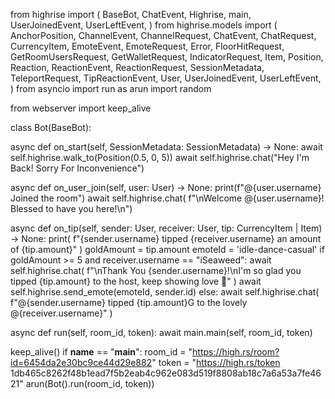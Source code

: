 from highrise import (
BaseBot,
ChatEvent,
Highrise,
main,
UserJoinedEvent,
UserLeftEvent,
)
from highrise.models import (
AnchorPosition,
ChannelEvent,
ChannelRequest,
ChatEvent,
ChatRequest,
CurrencyItem,
EmoteEvent,
EmoteRequest,
Error,
FloorHitRequest,
GetRoomUsersRequest,
GetWalletRequest,
IndicatorRequest,
Item,
Position,
Reaction,
ReactionEvent,
ReactionRequest,
SessionMetadata,
TeleportRequest,
TipReactionEvent,
User,
UserJoinedEvent,
UserLeftEvent,
)
from asyncio import run as arun
import random

from webserver import keep_alive

class Bot(BaseBot):

async def on_start(self, SessionMetadata: SessionMetadata) -> None:
await self.highrise.walk_to(Position(0.5, 0, 5))
await self.highrise.chat("Hey I'm Back! Sorry For Inconvenience")

async def on_user_join(self, user: User) -> None:
print(f"@{user.username} Joined the room")
await self.highrise.chat(
f"\nWelcome @{user.username}! Blessed to have you here!\n")

async def on_tip(self, sender: User, receiver: User,
tip: CurrencyItem | Item) -> None:
print(
f"{sender.username} tipped {receiver.username} an amount of {tip.amount}"
)
goldAmount = tip.amount
emoteId = 'idle-dance-casual'
if goldAmount >= 5 and receiver.username == "iSeaweed":
await self.highrise.chat(
f"\nThank You {sender.username}!\nI'm so glad you tipped {tip.amount} to the host, keep showing love 💙"
)
await self.highrise.send_emote(emoteId, sender.id)
else:
await self.highrise.chat(
f"@{sender.username} tipped {tip.amount}G to the lovely @{receiver.username}"
)

async def run(self, room_id, token):
await main.main(self, room_id, token)

keep_alive()
if __name__ == "__main__":
room_id = "https://high.rs/room?id=6454da2e30bc9ce44d29e882"
token = "https://high.rs/token 1db465c8262f48b1ead7f5b2eab4c962e083d519f8808ab18c7a6a53a7fe4621"
arun(Bot().run(room_id, token))

